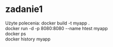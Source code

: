 # zadanie1

Użyte polecenia:
docker build -t myapp .  
docker run -d -p 8080:8080 --name htest myapp  
docker ps  
docker history myapp  
